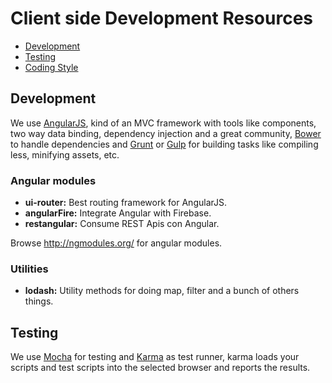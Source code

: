 # Client side Development Resources

- [Development](#development)
- [Testing](#testing)
- [Coding Style](#coding-style)

## Development

We use [AngularJS](http://angularjs.org/), kind of an MVC framework with tools like components, two way data binding, dependency injection and a great community, [Bower](https://github.com/bower/bower) to handle dependencies and [Grunt](http://gruntjs.com/) or [Gulp](http://gulpjs.com/) for building tasks like compiling less, minifying assets, etc.

### Angular modules

* **ui-router:** Best routing framework for AngularJS.
* **angularFire:** Integrate Angular with Firebase.
* **restangular:** Consume REST Apis con Angular.

Browse http://ngmodules.org/ for angular modules.

### Utilities

* **lodash:** Utility methods for doing map, filter and a bunch of others things.

## Testing

  We use [Mocha](http://visionmedia.github.io/mocha/) for testing and [Karma](http://karma-runner.github.io/0.12/index.html) as test runner, karma loads your scripts and test scripts into the selected browser and reports the results. 



